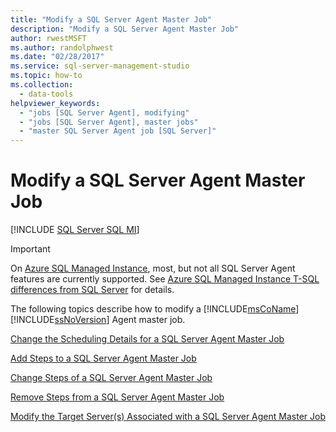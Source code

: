 ```yaml
---
title: "Modify a SQL Server Agent Master Job"
description: "Modify a SQL Server Agent Master Job"
author: rwestMSFT
ms.author: randolphwest
ms.date: "02/28/2017"
ms.service: sql-server-management-studio
ms.topic: how-to
ms.collection:
  - data-tools
helpviewer_keywords:
  - "jobs [SQL Server Agent], modifying"
  - "jobs [SQL Server Agent], master jobs"
  - "master SQL Server Agent job [SQL Server]"
---
```

# Modify a SQL Server Agent Master Job
[!INCLUDE [SQL Server SQL MI](../includes/applies-to-version/sql-asdbmi.md)]

> [!IMPORTANT]  
> On [Azure SQL Managed Instance](/azure/sql-database/sql-database-managed-instance), most, but not all SQL Server Agent features are currently supported. See [Azure SQL Managed Instance T-SQL differences from SQL Server](/azure/sql-database/sql-database-managed-instance-transact-sql-information#sql-server-agent) for details.

The following topics describe how to modify a [!INCLUDE[msCoName](../includes/msconame-md.md)] [!INCLUDE[ssNoVersion](../includes/ssnoversion-md.md)] Agent master job.  
  
[Change the Scheduling Details for a SQL Server Agent Master Job](change-the-scheduling-details-for-a-sql-server-agent-master-job.md)  
  
[Add Steps to a SQL Server Agent Master Job](../object/add-steps-to-a-sql-server-agent-master-job.md)  
  
[Change Steps of a SQL Server Agent Master Job](change-steps-of-a-sql-server-agent-master-job.md)  
  
[Remove Steps from a SQL Server Agent Master Job](remove-steps-from-a-sql-server-agent-master-job.md)  
  
[Modify the Target Server&#40;s&#41; Associated with a SQL Server Agent Master Job](modify-the-target-server-s-associated-with-a-sql-server-agent-master-job.md)  

